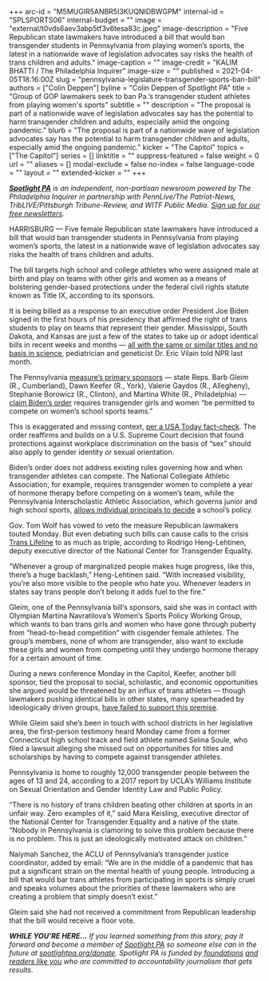 +++
arc-id = "M5MUGIR5ANBR5I3KUQNIDBWGPM"
internal-id = "SPLSPORTS06"
internal-budget = ""
image = "external/t0vds6aev3abp5tf3v6tesa83c.jpeg"
image-description = "Five Republican state lawmakers have introduced a bill that would ban transgender students in Pennsylvania from playing women’s sports, the latest in a nationwide wave of legislation advocates say risks the health of trans children and adults."
image-caption = ""
image-credit = "KALIM BHATTI / The Philadelphia Inquirer"
image-size = ""
published = 2021-04-05T18:16:00Z
slug = "pennsylvania-legislature-transgender-sports-ban-bill"
authors = ["Colin Deppen"]
byline = "Colin Deppen of Spotlight PA"
title = "Group of GOP lawmakers seek to ban Pa.’s transgender student athletes from playing women's sports"
subtitle = ""
description = "The proposal is part of a nationwide wave of legislation advocates say has the potential to harm transgender children and adults, especially amid the ongoing pandemic."
blurb = "The proposal is part of a nationwide wave of legislation advocates say has the potential to harm transgender children and adults, especially amid the ongoing pandemic."
kicker = "The Capitol"
topics = ["The Capitol"]
series = []
linktitle = ""
suppress-featured = false
weight = 0
url = ""
aliases = []
modal-exclude = false
no-index = false
language-code = ""
layout = ""
extended-kicker = ""
+++

<a href="https://lesspage.com/"><i><b>Spotlight PA</b></i></a><i> is an independent, non-partisan newsroom powered by The Philadelphia Inquirer in partnership with PennLive/The Patriot-News, TribLIVE/Pittsburgh Tribune-Review, and WITF Public Media. </i><a href="https://lesspage.com/newsletters"><i>Sign up for our free newsletters</i></a><i>.</i>

HARRISBURG — Five female Republican state lawmakers have introduced a bill that would ban transgender students in Pennsylvania from playing women’s sports, the latest in a nationwide wave of legislation advocates say risks the health of trans children and adults.

The bill targets high school and college athletes who were assigned male at birth and play on teams with other girls and women as a means of bolstering gender-based protections under the federal civil rights statute known as Title IX, according to its sponsors.

It is being billed as a response to an executive order President Joe Biden signed in the first hours of his presidency that affirmed the right of trans students to play on teams that represent their gender. Mississippi, South Dakota, and Kansas are just a few of the states to take up or adopt identical bills in recent weeks and months — <a href="https://www.npr.org/2021/03/18/978716732/wave-of-new-bills-say-trans-athletes-have-an-unfair-edge-what-does-the-science-s">all with the same or similar titles and no basis in science</a>, pediatrician and geneticist Dr. Eric Vilain told NPR last month.

<script src="https://lesspage.com/embed.js" async></script><div data-spl-embed-version="1" data-spl-src="https://lesspage.com/embeds/newsletter/"></div>

The Pennsylvania <a href="https://www.legis.state.pa.us/cfdocs/Legis/CSM/showMemoPublic.cfm?chamber=H&SPick=20210&cosponId=34568">measure’s primary sponsors</a> — state Reps. Barb Gleim (R., Cumberland), Dawn Keefer (R., York), Valerie Gaydos (R., Allegheny), Stephanie Borowicz (R., Clinton), and Martina White (R., Philadelphia) — <a href="https://twitter.com/Wordsby_CassieM/status/1377996868412657666">claim Biden’s order</a> requires transgender girls and women “be permitted to compete on women’s school sports teams.”

This is exaggerated and missing context, <a href="https://www.usatoday.com/story/news/factcheck/2021/02/02/fact-check-biden-executive-order-discrimination-transgender-women-sports/6686171002/">per a USA Today fact-check</a>. The order reaffirms and builds on a U.S. Supreme Court decision that found protections against workplace discrimination on the basis of “sex” should also apply to gender identity or sexual orientation.

Biden’s order does not address existing rules governing how and when transgender athletes can compete. The National Collegiate Athletic Association, for example, requires transgender women to complete a year of hormone therapy before competing on a women’s team, while the Pennsylvania Interscholastic Athletic Association, which governs junior and high school sports, <a href="http://district5.piaa.org/news/mixed%20gender%20press%20release%20-%20announcement%206-20-14.pdf">allows individual principals to decide</a> a school’s policy.

Gov. Tom Wolf has vowed to veto the measure Republican lawmakers touted Monday. But even debating such bills can cause calls to the crisis <a href="https://translifeline.org/">Trans Lifeline</a> to as much as triple, according to Rodrigo Heng-Lehtinen, deputy executive director of the National Center for Transgender Equality.

“Whenever a group of marginalized people makes huge progress, like this, there’s a huge backlash,” Heng-Lehtinen said. “With increased visibility, you’re also more visible to the people who hate you. Whenever leaders in states say trans people don’t belong it adds fuel to the fire.”

Gleim, one of the Pennsylvania bill’s sponsors, said she was in contact with Olympian Martina Navratilova’s Women’s Sports Policy Working Group, which wants to ban trans girls and women who have gone through puberty from “head-to-head competition” with cisgender female athletes. The group’s members, none of whom are transgender, also want to exclude these girls and women from competing until they undergo hormone therapy for a certain amount of time.

During a news conference Monday in the Capitol, Keefer, another bill sponsor, tied the proposal to social, scholastic, and economic opportunities she argued would be threatened by an influx of trans athletes —&nbsp;though lawmakers pushing identical bills in other states, many spearheaded by ideologically driven groups, <a href="https://apnews.com/article/lawmakers-unable-to-cite-local-trans-girls-sports-914a982545e943ecc1e265e8c41042e7">have failed to support this premise</a>.

While Gleim said she’s been in touch with school districts in her legislative area, the first-person testimony heard Monday came from a former Connecticut high school<b> </b>track and field athlete named Selina Soule, who filed a lawsuit alleging she missed out on opportunities for titles and scholarships by having to compete against transgender athletes.

<script src="https://lesspage.com/embed.js" async></script><div data-spl-embed-version="1" data-spl-src="https://lesspage.com/embeds/donate/?teaser_text=If%20you%20learned%20something%20from%20this%20report%2C%20pay%20it%20forward%20and%20become%20a%20member%20of%20Spotlight%20PA%20so%20someone%20else%20can%20in%20the%20future.&cta_text=CLICK%20TO%20CONTRIBUTE&eyebrow_text=WHILE%20YOU'RE%20HERE..."></div>

Pennsylvania is home to roughly 12,000 transgender people between the ages of 13 and 24, according to a 2017 report by UCLA’s Williams Institute on Sexual Orientation and Gender Identity Law and Public Policy.

“There is no history of trans children beating other children at sports in an unfair way. Zero examples of it,” said Mara Keisling, executive director of the National Center for Transgender Equality and a native of the state. “Nobody in Pennsylvania is clamoring to solve this problem because there is no problem. This is just an ideologically motivated attack on children.”

Naiymah Sanchez, the ACLU of Pennsylvania’s transgender justice coordinator, added by email: “We are in the middle of a pandemic that has put a significant strain on the mental health of young people. Introducing a bill that would bar trans athletes from participating in sports is simply cruel and speaks volumes about the priorities of these lawmakers who are creating a problem that simply doesn’t exist.”

Gleim said she had not received a commitment from Republican leadership that the bill would receive a floor vote.

<i><b>WHILE YOU’RE HERE...</b></i><i> If you learned something from this story, pay it forward and become a member of </i><a href="https://lesspage.com/"><i>Spotlight PA</i></a><i> so someone else can in the future at </i><a href="http://spotlightpa.org/donate"><i>spotlightpa.org/donate</i></a><i>. Spotlight PA is funded by</i><a href="https://lesspage.com/support"><i> foundations</i></a><i> </i><a href="https://lesspage.com/support"><i>and readers like you</i></a><i> who are committed to accountability journalism that gets results.</i>
